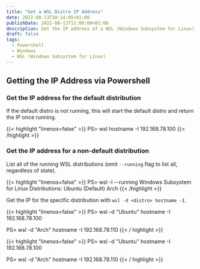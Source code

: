 ```yaml
---
title: "Get a WSL Distro IP Address"
date: 2022-08-13T10:14:05+01:00
publishDate: 2022-08-13T11:00:00+01:00
description: Get the IP address of a WSL (Windows Subsystem for Linux) distribution via powershell.
draft: false
tags:
  - Powershell
  - Windows
  - WSL (Windows Subsystem for Linux)
---
```


## Getting the IP Address via Powershell

### Get the IP address for the default distribution

If the default distro is not running, this will start the default distro and return the IP once running.

{{< highlight "linenos=false" >}}
PS> wsl hostname -I
192.168.78.100
{{< /highlight >}}

### Get the IP address for a non-default distribution

List all of the running WSL distributions (omit `--running` flag to list all, regardless of state).

{{< highlight "linenos=false" >}}
PS> wsl -l --running
Windows Subsystem for Linux Distributions:
Ubuntu (Default)
Arch
{{< /highlight >}}

Get the IP for the specific distribution with `wsl -d <distro> hostname -I`.

{{< highlight "linenos=false" >}}
PS> wsl -d "Ubuntu" hostname -I
192.168.78.100

PS> wsl -d "Arch" hostname -I
192.168.78.110
{{< / highlight >}}


{{< highlight "linenos=false" >}}
PS> wsl -d "Ubuntu" hostname -I
192.168.78.100

PS> wsl -d "Arch" hostname -I
192.168.78.110
{{< / highlight >}}
